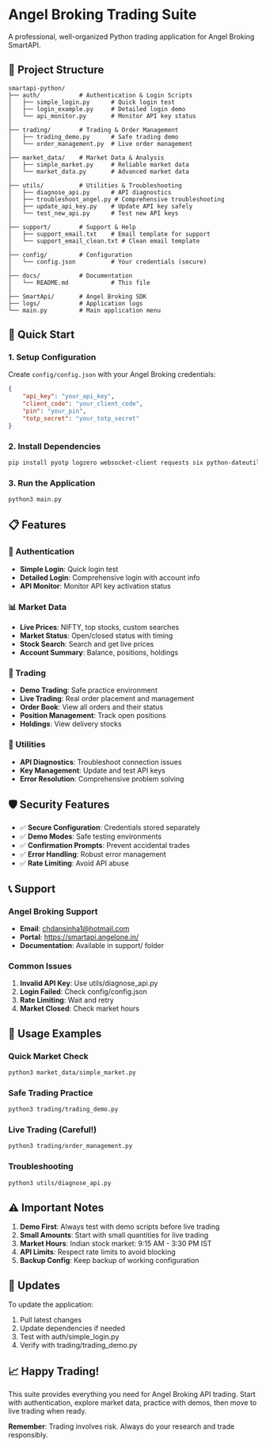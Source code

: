 # Angel Broking Trading Suite

A professional, well-organized Python trading application for Angel Broking SmartAPI.

## 📁 Project Structure

```
smartapi-python/
├── auth/           # Authentication & Login Scripts
│   ├── simple_login.py      # Quick login test
│   ├── login_example.py     # Detailed login demo
│   └── api_monitor.py       # Monitor API key status
│
├── trading/        # Trading & Order Management
│   ├── trading_demo.py      # Safe trading demo
│   └── order_management.py  # Live order management
│
├── market_data/    # Market Data & Analysis
│   ├── simple_market.py     # Reliable market data
│   └── market_data.py       # Advanced market data
│
├── utils/          # Utilities & Troubleshooting
│   ├── diagnose_api.py      # API diagnostics
│   ├── troubleshoot_angel.py # Comprehensive troubleshooting
│   ├── update_api_key.py    # Update API key safely
│   └── test_new_api.py      # Test new API keys
│
├── support/        # Support & Help
│   ├── support_email.txt    # Email template for support
│   └── support_email_clean.txt # Clean email template
│
├── config/         # Configuration
│   └── config.json          # Your credentials (secure)
│
├── docs/           # Documentation
│   └── README.md            # This file
│
├── SmartApi/       # Angel Broking SDK
├── logs/           # Application logs
└── main.py         # Main application menu
```

## 🚀 Quick Start

### 1. Setup Configuration
Create `config/config.json` with your Angel Broking credentials:

```json
{
    "api_key": "your_api_key",
    "client_code": "your_client_code",
    "pin": "your_pin",
    "totp_secret": "your_totp_secret"
}
```

### 2. Install Dependencies
```bash
pip install pyotp logzero websocket-client requests six python-dateutil pycryptodome
```

### 3. Run the Application
```bash
python3 main.py
```

## 📋 Features

### 🔐 Authentication
- **Simple Login**: Quick login test
- **Detailed Login**: Comprehensive login with account info
- **API Monitor**: Monitor API key activation status

### 📊 Market Data
- **Live Prices**: NIFTY, top stocks, custom searches
- **Market Status**: Open/closed status with timing
- **Stock Search**: Search and get live prices
- **Account Summary**: Balance, positions, holdings

### 💼 Trading
- **Demo Trading**: Safe practice environment
- **Live Trading**: Real order placement and management
- **Order Book**: View all orders and their status
- **Position Management**: Track open positions
- **Holdings**: View delivery stocks

### 🔧 Utilities
- **API Diagnostics**: Troubleshoot connection issues
- **Key Management**: Update and test API keys
- **Error Resolution**: Comprehensive problem solving

## 🛡️ Security Features

- ✅ **Secure Configuration**: Credentials stored separately
- ✅ **Demo Modes**: Safe testing environments
- ✅ **Confirmation Prompts**: Prevent accidental trades
- ✅ **Error Handling**: Robust error management
- ✅ **Rate Limiting**: Avoid API abuse

## 📞 Support

### Angel Broking Support
- **Email**: chdansinha1@hotmail.com
- **Portal**: https://smartapi.angelone.in/
- **Documentation**: Available in support/ folder

### Common Issues
1. **Invalid API Key**: Use utils/diagnose_api.py
2. **Login Failed**: Check config/config.json
3. **Rate Limiting**: Wait and retry
4. **Market Closed**: Check market hours

## 🎯 Usage Examples

### Quick Market Check
```bash
python3 market_data/simple_market.py
```

### Safe Trading Practice
```bash
python3 trading/trading_demo.py
```

### Live Trading (Careful!)
```bash
python3 trading/order_management.py
```

### Troubleshooting
```bash
python3 utils/diagnose_api.py
```

## ⚠️ Important Notes

1. **Demo First**: Always test with demo scripts before live trading
2. **Small Amounts**: Start with small quantities for live trading
3. **Market Hours**: Indian stock market: 9:15 AM - 3:30 PM IST
4. **API Limits**: Respect rate limits to avoid blocking
5. **Backup Config**: Keep backup of working configuration

## 🔄 Updates

To update the application:
1. Pull latest changes
2. Update dependencies if needed
3. Test with auth/simple_login.py
4. Verify with trading/trading_demo.py

## 📈 Happy Trading!

This suite provides everything you need for Angel Broking API trading. Start with authentication, explore market data, practice with demos, then move to live trading when ready.

**Remember**: Trading involves risk. Always do your research and trade responsibly.